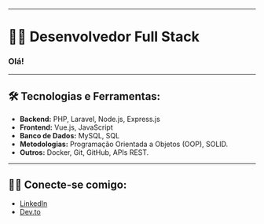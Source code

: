 
---

# 👨‍💻 Desenvolvedor Full Stack

### Olá!

---

## 🛠️ Tecnologias e Ferramentas:

- **Backend:** PHP, Laravel, Node.js, Express.js
- **Frontend:** Vue.js, JavaScript
- **Banco de Dados:** MySQL, SQL
- **Metodologias:** Programação Orientada a Objetos (OOP), SOLID.
- **Outros:** Docker, Git, GitHub, APIs REST.

---

## 🧑‍💻 Conecte-se comigo:

- [LinkedIn]((https://www.linkedin.com/in/carlos-viana-563999293/))
- [Dev.to](https://dev.to/carloseduardoalvesviana)


